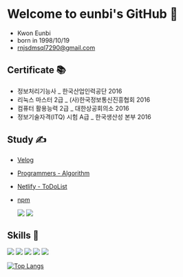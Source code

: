 # **Welcome to eunbi's GitHub 👋**
 - Kwon Eunbi 
 - born in 1998/10/19
 - rnjsdmsql7290@gmail.com 
 
## Certificate 📚
- 정보처리기능사 _ 한국산업인력공단 2016 <br>
- 리눅스 마스터 2급 _ (사)한국정보통신진흥협회 2016  <br>
- 컴퓨터 활용능력 2급 _ 대한상공회의소 2016 <br>
- 정보기술자격(ITQ) 시험 A급 _ 한국생산성 본부 2016 <br>


## Study ✍️




- [Velog](https://velog.io/@eungbi) <br>
- [Programmers - Algorithm](https://velog.io/@eungbi/series/%ED%94%84%EB%A1%9C%EA%B7%B8%EB%9E%98%EB%A8%B8%EC%8A%A4%EC%BD%94%EB%94%A9%ED%85%8C%EC%8A%A4%ED%8A%B8) <br>
- [Netlify - ToDoList](https://grand-zabaione-b5a442.netlify.app/)
- [npm](https://www.npmjs.com/~eunbi) 

     <a href="https://velog.io/@eungbi/series" target="_blank"><img src="https://img.shields.io/badge/Velog-20C997?style=plastic&logo=Velog&logoColor=000000"/></a> <a href="https://www.npmjs.com/~eunbi" target="_blank"><img src="https://img.shields.io/badge/npm-CB3837?style=plastic&logo=npm&logoColor=000000"/></a>

## Skills 🔎
<div>
	  <img src="https://img.shields.io/badge/javascript-%23F7DF1E.svg?&style=for-the-badge&logo=javascript&logoColor=black" />
	<img src="https://img.shields.io/badge/typescript-%233178C6.svg?&style=for-the-badge&logo=typescript&logoColor=white" />
	<img src="https://img.shields.io/badge/react-%2361DAFB.svg?&style=for-the-badge&logo=react&logoColor=black" />
	<img src="https://img.shields.io/badge/next.js-%23000000.svg?&style=for-the-badge&logo=next.js&logoColor=white" />
	<img src="https://img.shields.io/badge/github-%23181717.svg?&style=for-the-badge&logo=github&logoColor=white" />
</div>

[![Top Langs](https://github-readme-stats.vercel.app/api/top-langs/?username=kwoneungbi&layout=compact)](https://github.com/anuraghazra/github-readme-stats)

<!-- ---
![Anurag's GitHub stats](https://github-readme-stats.vercel.app/api?username=kwoneungbi&show_icons=true&theme=radical) -->
